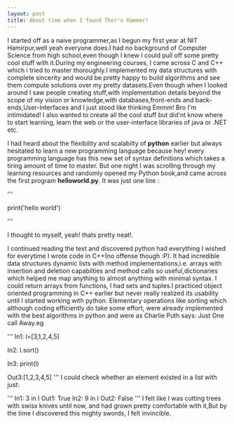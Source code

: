```yaml
---
layout: post
title: About time when I found Thor's Hammer!
---
```


I started off as a naive programmer,as I begun my first year at NIT Hamirpur,well yeah everyone does.I had no background of Computer Science from high
school,even though I knew I could pull off some pretty cool stuff with it.During my engineering courses, I came across C and C++
which i tried to master thoroughly.I implemented my data structures with complete sincerity and would be pretty happy to build
algorithms and see them compute solutions over my pretty datasets.Even though when I looked around I saw people creating stuff,with
implementation details beyond the scope of my vision or knowledge,with databases,front-ends and back-ends,User-Interfaces and I just stood like thinking
Emmm! Bro I'm intimidated! I also wanted to create all the cool stuff but did'nt know where to start learning, learn the web or the user-interface libraries
of java or .NET etc.

<div class="divider"></div>

I had heard about the flexibility and scalabilty of **python** earlier but always hesitated to learn a new programming language
because hey! every programming language has this new set of syntax definitions which takes a tiring amount of time to master.
But one night I was scrolling through my learning resources and randomly opened my Python book,and came across the first program **helloworld.py**.
It was just one line :

'''

print('hello world')

'''

I thought to myself, yeah! thats pretty neat!.

<div class="divider"></div>

I continued reading the text and discovered python had everything I wished for everytime I wrote code in C++(no offense though :P). It had incredible data structures dynamic lists with method implementations,i.e. arrays with insertion and deletion capabilties and method calls so useful,dictionaries which helped me map anything to almost anything with minimal syntax. I could return arrays from functions, I had sets and tuples.I practiced object oriented programming in C++ earlier but never really realized its usability until I started working with python. Elementary operations like sorting which although coding efficiently do take some effort, were already implemented with the best algorithms in python and were as Charlie Puth says:  Just One call Away.eg

'''
In1: l=[3,1,2,4,5]

In2: l.sort()

In3: print(l)

Out3:[1,2,3,4,5]
'''
I could check whether an element existed in a list with just:

'''
In1: 3 in l
Out1: True
In2: 9 in l
Out2: False
'''
I felt like I was cutting trees with swiss knives until now, and had grown pretty comfortable with it,But by the time I discovered this mighty swords, I felt invincible.
